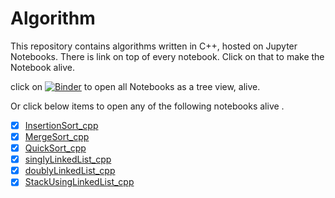 # Algorithm
This repository contains  algorithms written in C++, hosted on  Jupyter Notebooks. There is link on top of every notebook. Click on that to make the Notebook alive.

click on [![Binder](https://mybinder.org/badge_logo.svg)](https://mybinder.org/v2/gh/abhiyantaabhishek/algorithm/master) to open all Notebooks  as a tree view, alive. 

Or click below items to open any of the following notebooks alive .  
- [x] [InsertionSort_cpp](https://mybinder.org/v2/gh/abhiyantaabhishek/algorithm/master?filepath=InsertionSort_cpp.ipynb)  
- [x] [MergeSort_cpp](https://mybinder.org/v2/gh/abhiyantaabhishek/algorithm/master?filepath=MergeSort_cpp.ipynb)  
- [x] [QuickSort_cpp](https://mybinder.org/v2/gh/abhiyantaabhishek/algorithm/master?filepath=QuickSort_cpp.ipynb)
- [x] [singlyLinkedList_cpp](https://mybinder.org/v2/gh/abhiyantaabhishek/algorithm/master?filepath=singlyLinkedList_cpp.ipynb)
- [x] [doublyLinkedList_cpp](https://mybinder.org/v2/gh/abhiyantaabhishek/algorithm/master?filepath=doublyLinkedList_cpp.ipynb)
- [x] [StackUsingLinkedList_cpp](https://mybinder.org/v2/gh/abhiyantaabhishek/algorithm/master?filepath=StackUsingLinkedList_cpp.ipynb)
